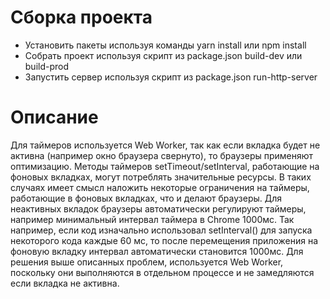 # Сборка проекта
 - Установить пакеты используя команды yarn install или npm install
 - Собрать проект используя скрипт из package.json build-dev или build-prod
 - Запустить сервер используя скрипт из package.json run-http-server

# Описание
Для таймеров используется Web Worker, так как если вкладка будет не активна (например окно браузера свернуто), то браузеры применяют оптимизацию.
Методы таймеров setTimeout/setInterval, работающие на фоновых вкладках, могут потреблять значительные ресурсы.
В таких случаях имеет смысл наложить некоторые ограничения на таймеры, работающие в фоновых вкладках, что и делают браузеры.
Для неактивных вкладок браузеры автоматически регулируют таймеры, например минимальный интервал таймера в Chrome 1000мс.
Так например, если код изначально использовал setInterval() для запуска некоторого кода каждые 60 мс, то после перемещения приложения на фоновую вкладку интервал автоматически становится 1000мс.
Для решения выше описанных проблем, используется Web Worker, поскольку они выполняются в отдельном процессе и не замедляются если вкладка не активна.